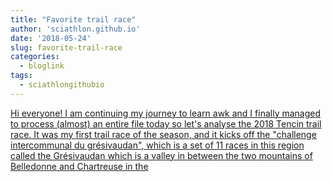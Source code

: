 ```yaml
---
title: "Favorite trail race"
author: 'sciathlon.github.io'
date: '2018-05-24'
slug: favorite-trail-race
categories:
  - bloglink
tags:
  - sciathlongithubio
---
```


[Hi everyone! I am continuing my journey to learn awk and I finally managed to process (almost) an entire file today so let's analyse the 2018 Tencin trail race. It was my first trail race of the season, and it kicks off the "challenge intercommunal du grésivaudan", which is a set of 11 races in this region called the Grésivaudan which is a valley in between the two mountains of Belledonne and Chartreuse in the<i class="fas fa-external-link-alt"></i>](https://Sciathlon.github.io/post/tencin_15k_analysis/)

